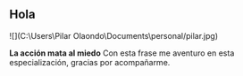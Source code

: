 ## Hola

![](C:\Users\Pilar Olaondo\Documents\personal/pilar.jpg)

**La acción mata al miedo**
Con esta frase me aventuro en esta especialización, gracias por acompañarme.